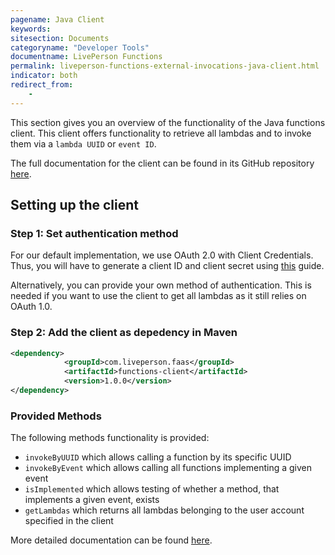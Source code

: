 ```yaml
---
pagename: Java Client
keywords:
sitesection: Documents
categoryname: "Developer Tools"
documentname: LivePerson Functions
permalink: liveperson-functions-external-invocations-java-client.html
indicator: both
redirect_from:
    -
---
```


This section gives you an overview of the functionality of the Java functions client. This client offers functionality to retrieve all lambdas and to invoke them via a `lambda UUID` or `event ID`.

The full documentation for the client can be found in its GitHub repository [here](https://github.com/LivePersonInc/faas-client-jdk).

## Setting up the client

### Step 1: Set authentication method

For our default implementation, we use OAuth 2.0 with Client Credentials. Thus, you will have to generate a client ID and client secret using [this](https://developers.liveperson.com/liveperson-functions-external-invocations-client-credentials.html) guide. 

Alternatively, you can provide your own method of authentication. This is needed if you want to use the client to get all lambdas as it still relies on OAuth 1.0.

### Step 2: Add the client as depedency in Maven

```xml
<dependency>
            <groupId>com.liveperson.faas</groupId>
            <artifactId>functions-client</artifactId>
            <version>1.0.0</version>
</dependency>
```

### Provided Methods

The following methods functionality is provided:

* `invokeByUUID` which allows calling a function by its specific UUID
* `invokeByEvent` which allows calling all functions implementing a given event
* `isImplemented` which allows testing of whether a method, that implements a given event, exists
* `getLambdas` which returns all lambdas belonging to the user account specified in the client

More detailed documentation can be found [here](https://github.com/LivePersonInc/faas-client-jdk).
